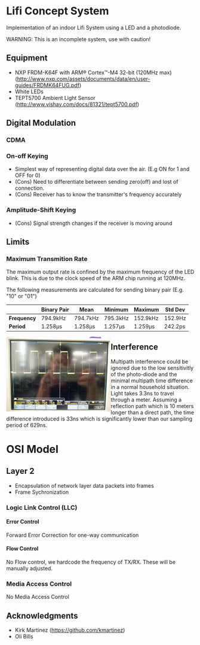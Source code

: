 # Lifi Concept System

Implementation of an indoor Lifi System using a LED and a photodiode. 

WARNING: This is an incomplete system, use with caution!

## Equipment
- NXP FRDM-K64F with ARM® Cortex™-M4 32-bit (120MHz max) (http://www.nxp.com/assets/documents/data/en/user-guides/FRDMK64FUG.pdf)
- White LEDs
- TEPT5700 Ambient Light Sensor (http://www.vishay.com/docs/81321/tept5700.pdf)

## Digital Modulation

### CDMA

### On-off Keying 
- Simplest way of representing digital data over the air. (E.g ON for 1 and OFF for 0)
- (Cons) Need to differentiate between sending zero(off) and lost of connection.
- (Cons) Receiver has to know the transmitter's frequency accurately

### Amplitude-Shift Keying
- (Cons) Signal strength changes if the receiver is moving around

## Limits

### Maximum Transmition Rate
The maximum output rate is confined by the maximum frequency of the LED blink. This is due to the clock speed of the ARM chip running at 120MHz.

The following measurements are calculated for sending binary pair (E.g. "10" or "01")

|               | Binary Pair | Mean     | Minimum  | Maximum  | Std Dev |
| ------------- | ----------- | -------- | -------- | -------- | ------- |
| **Frequency** | 794.9kHz    | 794.7kHz | 795.3kHz | 152.9kHz | 152.9Hz |
| **Period**    | 1.258μs     | 1.258μs  | 1.257μs  | 1.259μs  | 242.2ps |

<img src="https://github.com/ivanplex/Lifi_concept/blob/master/docs/README/max_frequency_period.jpg" height="200px" width="280px" style="float: left;" alt="Frequency and Period at highest performance"/>


## Interference
Multipath interference could be ignored due to the low sensitivitly of the photo-diode and the minimal multipath time difference in a normal household situation. 
Light takes 3.3ns to travel through a meter. Assuming a reflection path which is 10 meters longer than a direct path, the time difference introduced is 33ns which is significantly lower than our sampling period of 629ns.

# OSI Model

## Layer 2

- Encapsulation of network layer data packets into frames
- Frame Sychronization

### Logic Link Control (LLC)

#### Error Control
Forward Error Correction for one-way communication

#### Flow Control
No Flow control, we hardcode the frequency of TX/RX. These will be manually adjusted.

### Media Access Control
No Media Access Control

## Acknowledgments

- Kirk Martinez (https://github.com/kmartinez)
- Oli Bills


